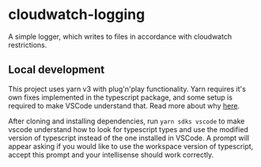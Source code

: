 # cloudwatch-logging

A simple logger, which writes to files in accordance with cloudwatch restrictions.

## Local development

This project uses yarn v3 with plug'n'play functionality. Yarn requires it's own fixes implemented in the typescript package, and some setup is required to make VSCode understand that. Read more about why [here](https://yarnpkg.com/getting-started/editor-sdks).

After cloning and installing dependencies, run `yarn sdks vscode` to make vscode understand how to look for typescript types and use the modified version of typescript instead of the one installed in VSCode. A prompt will appear asking if you would like to use the workspace version of typescript, accept this prompt and your intellisense should work correctly.
